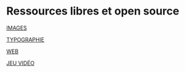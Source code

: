 # Ressources libres et open source

[IMAGES](/images.html)

[TYPOGRAPHIE](/typo.html)

[WEB](/ressources/web.html)

[JEU VIDÉO](/assets.html)
